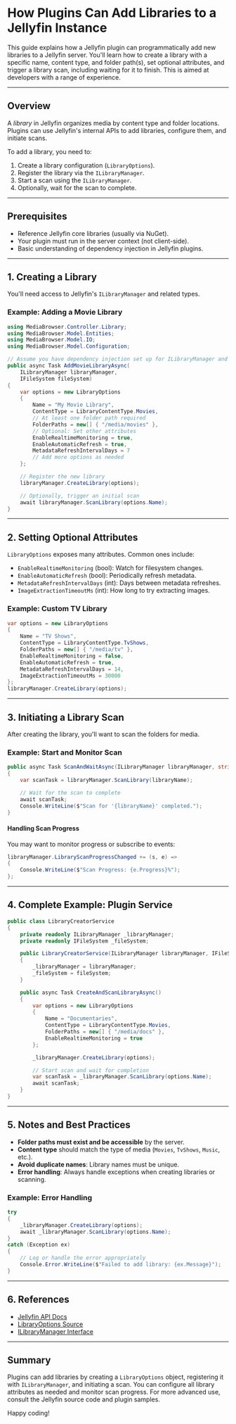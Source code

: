 # How Plugins Can Add Libraries to a Jellyfin Instance

This guide explains how a Jellyfin plugin can programmatically add new libraries to a Jellyfin server. You'll learn how to create a library with a specific name, content type, and folder path(s), set optional attributes, and trigger a library scan, including waiting for it to finish. This is aimed at developers with a range of experience.

---

## Overview

A *library* in Jellyfin organizes media by content type and folder locations. Plugins can use Jellyfin's internal APIs to add libraries, configure them, and initiate scans. 

To add a library, you need to:
1. Create a library configuration (`LibraryOptions`).
2. Register the library via the `ILibraryManager`.
3. Start a scan using the `ILibraryManager`.
4. Optionally, wait for the scan to complete.

---

## Prerequisites

- Reference Jellyfin core libraries (usually via NuGet).
- Your plugin must run in the server context (not client-side).
- Basic understanding of dependency injection in Jellyfin plugins.

---

## 1. Creating a Library

You'll need access to Jellyfin's `ILibraryManager` and related types.

### Example: Adding a Movie Library

```csharp
using MediaBrowser.Controller.Library;
using MediaBrowser.Model.Entities;
using MediaBrowser.Model.IO;
using MediaBrowser.Model.Configuration;

// Assume you have dependency injection set up for ILibraryManager and IFileSystem
public async Task AddMovieLibraryAsync(
    ILibraryManager libraryManager,
    IFileSystem fileSystem)
{
    var options = new LibraryOptions
    {
        Name = "My Movie Library",
        ContentType = LibraryContentType.Movies,
        // At least one folder path required
        FolderPaths = new[] { "/media/movies" },
        // Optional: Set other attributes
        EnableRealtimeMonitoring = true,
        EnableAutomaticRefresh = true,
        MetadataRefreshIntervalDays = 7
        // Add more options as needed
    };

    // Register the new library
    libraryManager.CreateLibrary(options);

    // Optionally, trigger an initial scan
    await libraryManager.ScanLibrary(options.Name);
}
```

---

## 2. Setting Optional Attributes

`LibraryOptions` exposes many attributes. Common ones include:

- `EnableRealtimeMonitoring` (bool): Watch for filesystem changes.
- `EnableAutomaticRefresh` (bool): Periodically refresh metadata.
- `MetadataRefreshIntervalDays` (int): Days between metadata refreshes.
- `ImageExtractionTimeoutMs` (int): How long to try extracting images.

### Example: Custom TV Library

```csharp
var options = new LibraryOptions
{
    Name = "TV Shows",
    ContentType = LibraryContentType.TvShows,
    FolderPaths = new[] { "/media/tv" },
    EnableRealtimeMonitoring = false,
    EnableAutomaticRefresh = true,
    MetadataRefreshIntervalDays = 14,
    ImageExtractionTimeoutMs = 30000
};
libraryManager.CreateLibrary(options);
```

---

## 3. Initiating a Library Scan

After creating the library, you'll want to scan the folders for media.

### Example: Start and Monitor Scan

```csharp
public async Task ScanAndWaitAsync(ILibraryManager libraryManager, string libraryName)
{
    var scanTask = libraryManager.ScanLibrary(libraryName);

    // Wait for the scan to complete
    await scanTask;
    Console.WriteLine($"Scan for '{libraryName}' completed.");
}
```

#### Handling Scan Progress

You may want to monitor progress or subscribe to events:

```csharp
libraryManager.LibraryScanProgressChanged += (s, e) =>
{
    Console.WriteLine($"Scan Progress: {e.Progress}%");
};
```

---

## 4. Complete Example: Plugin Service

```csharp
public class LibraryCreatorService
{
    private readonly ILibraryManager _libraryManager;
    private readonly IFileSystem _fileSystem;

    public LibraryCreatorService(ILibraryManager libraryManager, IFileSystem fileSystem)
    {
        _libraryManager = libraryManager;
        _fileSystem = fileSystem;
    }

    public async Task CreateAndScanLibraryAsync()
    {
        var options = new LibraryOptions
        {
            Name = "Documentaries",
            ContentType = LibraryContentType.Movies,
            FolderPaths = new[] { "/media/docs" },
            EnableRealtimeMonitoring = true
        };

        _libraryManager.CreateLibrary(options);

        // Start scan and wait for completion
        var scanTask = _libraryManager.ScanLibrary(options.Name);
        await scanTask;
    }
}
```

---

## 5. Notes and Best Practices

- **Folder paths must exist and be accessible** by the server.
- **Content type** should match the type of media (`Movies`, `TvShows`, `Music`, etc.).
- **Avoid duplicate names**: Library names must be unique.
- **Error handling**: Always handle exceptions when creating libraries or scanning.

### Example: Error Handling

```csharp
try
{
    _libraryManager.CreateLibrary(options);
    await _libraryManager.ScanLibrary(options.Name);
}
catch (Exception ex)
{
    // Log or handle the error appropriately
    Console.Error.WriteLine($"Failed to add library: {ex.Message}");
}
```

---

## 6. References

- [Jellyfin API Docs](https://jellyfin.org/docs/)
- [LibraryOptions Source](https://github.com/jellyfin/jellyfin/blob/master/MediaBrowser.Model/Configuration/LibraryOptions.cs)
- [ILibraryManager Interface](https://github.com/jellyfin/jellyfin/blob/master/MediaBrowser.Controller/Library/ILibraryManager.cs)

---

## Summary

Plugins can add libraries by creating a `LibraryOptions` object, registering it with `ILibraryManager`, and initiating a scan. You can configure all library attributes as needed and monitor scan progress. For more advanced use, consult the Jellyfin source code and plugin samples.

Happy coding!
